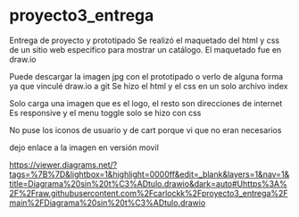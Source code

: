 # proyecto3_entrega
Entrega de proyecto y prototipado
Se realizó el maquetado del html y css de un sitio web especifico para mostrar un catálogo.
El maquetado fue en draw.io

Puede descargar la imagen jpg con el prototipado o verlo de alguna forma ya que vinculé draw.io a git
Se hizo el html y el css en un solo archivo index

Solo carga una imagen que es el logo, el resto son direcciones de internet
Es responsive y el menu toggle solo se hizo con css

No puse los iconos de usuario y de cart porque vi que no eran necesarios

dejo enlace a la imagen en versión movil

https://viewer.diagrams.net/?tags=%7B%7D&lightbox=1&highlight=0000ff&edit=_blank&layers=1&nav=1&title=Diagrama%20sin%20t%C3%ADtulo.drawio&dark=auto#Uhttps%3A%2F%2Fraw.githubusercontent.com%2Fcarlockk%2Fproyecto3_entrega%2Fmain%2FDiagrama%20sin%20t%C3%ADtulo.drawio
